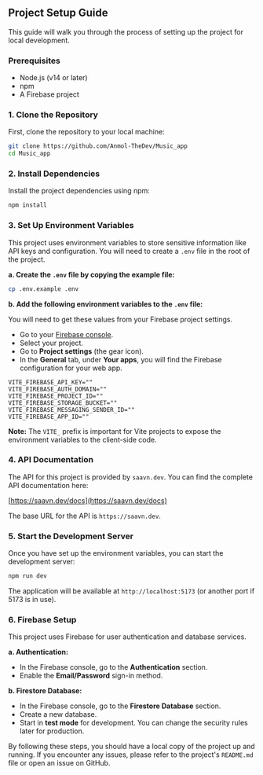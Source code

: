 ## Project Setup Guide

This guide will walk you through the process of setting up the project for local development.

### Prerequisites

*   Node.js (v14 or later)
*   npm
*   A Firebase project

### 1. Clone the Repository

First, clone the repository to your local machine:

```sh
git clone https://github.com/Anmol-TheDev/Music_app
cd Music_app
```

### 2. Install Dependencies

Install the project dependencies using npm:

```sh
npm install
```

### 3. Set Up Environment Variables

This project uses environment variables to store sensitive information like API keys and configuration. You will need to create a `.env` file in the root of the project.

**a. Create the `.env` file by copying the example file:**

```sh
cp .env.example .env
```

**b. Add the following environment variables to the `.env` file:**

You will need to get these values from your Firebase project settings.

*   Go to your [Firebase console](https://console.firebase.google.com/).
*   Select your project.
*   Go to **Project settings** (the gear icon).
*   In the **General** tab, under **Your apps**, you will find the Firebase configuration for your web app.

```
VITE_FIREBASE_API_KEY=""
VITE_FIREBASE_AUTH_DOMAIN=""
VITE_FIREBASE_PROJECT_ID=""
VITE_FIREBASE_STORAGE_BUCKET=""
VITE_FIREBASE_MESSAGING_SENDER_ID=""
VITE_FIREBASE_APP_ID=""
```

**Note:** The `VITE_` prefix is important for Vite projects to expose the environment variables to the client-side code.

### 4. API Documentation

The API for this project is provided by `saavn.dev`. You can find the complete API documentation here:

[https://saavn.dev/docs](https://saavn.dev/docs)

The base URL for the API is `https://saavn.dev`.

### 5. Start the Development Server

Once you have set up the environment variables, you can start the development server:

```sh
npm run dev
```

The application will be available at `http://localhost:5173` (or another port if 5173 is in use).

### 6. Firebase Setup

This project uses Firebase for user authentication and database services.

**a. Authentication:**

*   In the Firebase console, go to the **Authentication** section.
*   Enable the **Email/Password** sign-in method.

**b. Firestore Database:**

*   In the Firebase console, go to the **Firestore Database** section.
*   Create a new database.
*   Start in **test mode** for development. You can change the security rules later for production.

By following these steps, you should have a local copy of the project up and running. If you encounter any issues, please refer to the project's `README.md` file or open an issue on GitHub.
